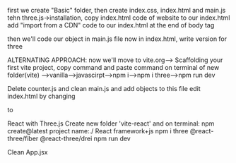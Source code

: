 first we create "Basic" folder, then create index.css, index.html and main.js
tehn three.js->installation, copy index.html code of website to our index.html
add "import from a CDN" code to our index.html at the end of body tag

then we'll code our object in main.js file
now in index.html, write version for three<version>

ALTERNATING APPROACH:
now we'll move to vite.org--> Scaffolding your first vite project, copy command
and paste command on terminal of new folder(vite)
-->vanilla-->javascirpt-->npm i-->npm i three-->npm run dev

Delete counter.js and clean main.js and add objects to this file
edit index.html by changing <div id='app'> </div> to <canvas id='canvas'></canvas>

React with Three.js
Create new folder 'vite-react' and on terminal: 
npm create@latest
project name:./
React framework+js
npm i three @react-three/fiber @react-three/drei
npm run dev

Clean App.jsx